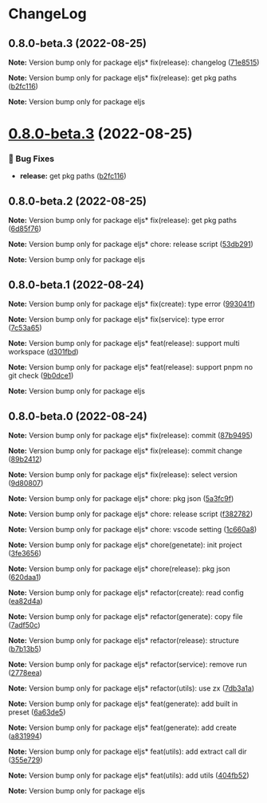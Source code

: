 # ChangeLog 

## 0.8.0-beta.3 (2022-08-25)

**Note:** Version bump only for package eljs* fix(release): changelog ([71e8515](https://github.com/chnliquan/eljs/commit/71e8515))

**Note:** Version bump only for package eljs* fix(release): get pkg paths ([b2fc116](https://github.com/chnliquan/eljs/commit/b2fc116))

**Note:** Version bump only for package eljs 

# [0.8.0-beta.3](https://github.com/chnliquan/eljs/compare/v0.8.0-beta.2...v0.8.0-beta.3) (2022-08-25)


### 🐛 Bug Fixes

* **release:** get pkg paths ([b2fc116](https://github.com/chnliquan/eljs/commit/b2fc116a13927b93e7de9061b73d8e6df7cc5c23))



 

## 0.8.0-beta.2 (2022-08-25)

**Note:** Version bump only for package eljs* fix(release): get pkg paths ([6d85f76](https://github.com/chnliquan/eljs/commit/6d85f76))

**Note:** Version bump only for package eljs* chore: release script ([53db291](https://github.com/chnliquan/eljs/commit/53db291))

**Note:** Version bump only for package eljs 

## 0.8.0-beta.1 (2022-08-24)

**Note:** Version bump only for package eljs* fix(create): type error ([993041f](https://github.com/chnliquan/eljs/commit/993041f))

**Note:** Version bump only for package eljs* fix(service): type error ([7c53a65](https://github.com/chnliquan/eljs/commit/7c53a65))

**Note:** Version bump only for package eljs* feat(release): support multi workspace ([d301fbd](https://github.com/chnliquan/eljs/commit/d301fbd))

**Note:** Version bump only for package eljs* feat(release): support pnpm no git check ([9b0dce1](https://github.com/chnliquan/eljs/commit/9b0dce1))

**Note:** Version bump only for package eljs 

## 0.8.0-beta.0 (2022-08-24)

**Note:** Version bump only for package eljs* fix(release): commit ([87b9495](https://github.com/chnliquan/eljs/commit/87b9495))

**Note:** Version bump only for package eljs* fix(release): commit change ([89b2412](https://github.com/chnliquan/eljs/commit/89b2412))

**Note:** Version bump only for package eljs* fix(release): select version ([9d80807](https://github.com/chnliquan/eljs/commit/9d80807))

**Note:** Version bump only for package eljs* chore: pkg json ([5a3fc9f](https://github.com/chnliquan/eljs/commit/5a3fc9f))

**Note:** Version bump only for package eljs* chore: release script ([f382782](https://github.com/chnliquan/eljs/commit/f382782))

**Note:** Version bump only for package eljs* chore: vscode setting ([1c660a8](https://github.com/chnliquan/eljs/commit/1c660a8))

**Note:** Version bump only for package eljs* chore(genetate): init project ([3fe3656](https://github.com/chnliquan/eljs/commit/3fe3656))

**Note:** Version bump only for package eljs* chore(release): pkg json ([620daa1](https://github.com/chnliquan/eljs/commit/620daa1))

**Note:** Version bump only for package eljs* refactor(create): read config ([ea82d4a](https://github.com/chnliquan/eljs/commit/ea82d4a))

**Note:** Version bump only for package eljs* refactor(generate): copy file ([7adf50c](https://github.com/chnliquan/eljs/commit/7adf50c))

**Note:** Version bump only for package eljs* refactor(release): structure ([b7b13b5](https://github.com/chnliquan/eljs/commit/b7b13b5))

**Note:** Version bump only for package eljs* refactor(service): remove run ([2778eea](https://github.com/chnliquan/eljs/commit/2778eea))

**Note:** Version bump only for package eljs* refactor(utils): use zx ([7db3a1a](https://github.com/chnliquan/eljs/commit/7db3a1a))

**Note:** Version bump only for package eljs* feat(generate): add built in preset ([6a63de5](https://github.com/chnliquan/eljs/commit/6a63de5))

**Note:** Version bump only for package eljs* feat(generate): add create ([a831994](https://github.com/chnliquan/eljs/commit/a831994))

**Note:** Version bump only for package eljs* feat(utils): add extract call dir ([355e729](https://github.com/chnliquan/eljs/commit/355e729))

**Note:** Version bump only for package eljs* feat(utils): add utils ([404fb52](https://github.com/chnliquan/eljs/commit/404fb52))

**Note:** Version bump only for package eljs